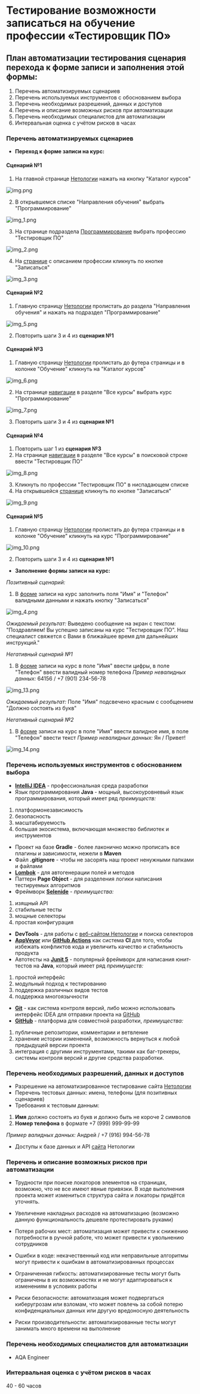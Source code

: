 # Тестирование возможности записаться на обучение профессии «Тестировщик ПО»
## План автоматизации тестирования сценария перехода к форме записи и заполнения этой формы:
1. Перечень автоматизируемых сценариев
2. Перечень используемых инструментов с обоснованием выбора
3. Перечень необходимых разрешений, данных и доступов
4. Перечень и описание возможных рисков при автоматизации
5. Перечень необходимых специалистов для автоматизации
6. Интервальная оценка с учётом рисков в часах

### Перечень автоматизируемых сценариев
* **Переход к форме записи на курс:**
#### Сценарий №1
1. На главной странице [Нетологии](https://netology.ru/) нажать на кнопку "Каталог курсов" 

![img.png](img.png)


2. В открывшемся списке "Направления обучения" выбрать "Программирование" 

![img_1.png](img_1.png)


3. На странице подраздела [Программирование](https://netology.ru/development) выбрать профессию "Тестировщик ПО"

![img_2.png](img_2.png)


4. На [странице](https://netology.ru/programs/qa) с описанием профессии кликнуть по кнопке "Записаться" 

![img_3.png](img_3.png)


#### Сценарий №2
1. Главную страницу [Нетологии](https://netology.ru/) пролистать до раздела "Направления обучения" и нажать на подраздел "Программирование"

![img_5.png](img_5.png)

2. Повторить шаги 3 и 4 из **сценария №1**

#### Сценарий №3
1. Главную страницу [Нетологии](https://netology.ru/) пролистать до футера страницы и в колонке "Обучение" кликнуть на "Каталог курсов"

![img_6.png](img_6.png)

2. На странице [навигации](https://netology.ru/navigation) в разделе "Все курсы" выбрать курс "Программирование"

![img_7.png](img_7.png)

3. Повторить шаги 3 и 4 из **сценария №1**

#### Сценарий №4
1. Повторить шаг 1 из **сценария №3**
2. На странице [навигации](https://netology.ru/navigation) в разделе "Все курсы" в поисковой строке ввести "Тестировщик ПО"

![img_8.png](img_8.png)

3. Кликнуть по профессии "Тестировщик ПО" в ниспадающем списке
4. На открывшейся [странице](https://netology.ru/programs/qa?recommended_by=instant_search#/) кликнуть по кнопке "Записаться"

![img_9.png](img_9.png)

#### Сценарий №5
1. Главную страницу [Нетологии](https://netology.ru/) пролистать до футера страницы и в колонке "Обучение" кликнуть на курс "Программирование"

![img_10.png](img_10.png)

2. Повторить шаги 3 и 4 из **сценария №1**

* **Заполнение формы записи на курс:**

*Позитивный сценарий:*

1. В [форме](https://netology.ru/programs/qa#/order) записи на курс заполнить поля "Имя" и "Телефон" валидными данными и нажать кнопку "Записаться"

![img_4.png](img_4.png)

*Ожидаемый результат:* 
Выведено сообщение на экран с текстом: "Поздравляем! Вы успешно записаны на курс "Тестировщик ПО". Наш специалист свяжется с Вами в ближайшее время для дальнейших инструкций."



*Негативный сценарий №1*
1. В [форме](https://netology.ru/programs/qa#/order) записи на курс в поле "Имя" ввести цифры, в поле "Телефон" ввести валидный номер телефона
*Пример невалидных данных:*
64156 / +7 (901) 234-56-78

![img_13.png](img_13.png)

*Ожидаемый результат:*
Поле "Имя" подсвечено красным с сообщением "Должно состоять из букв"

*Негативный сценарий №2*
1. В [форме](https://netology.ru/programs/qa#/order) записи на курс в поле "Имя" ввести валидное имя, в поле "Телефон" ввести текст
*Пример невалидных данных:* 
Ян / Привет!

![img_14.png](img_14.png)

### Перечень используемых инструментов с обоснованием выбора
- [**IntelliJ IDEA**](https://www.jetbrains.com/ru-ru/idea/) - профессиональная среда разработки
- Язык программирования **Java** - мощный, высокоуровневый язык программирования, который имеет ряд *преимуществ:*
1. платформонезависимость
2. безопасность
3. масштабируемость
4. большая экосистема, включающая множество библиотек и инструментов
- Проект на базе **Gradle** - более лаконично можно прописать все плагины и зависимости, нежели в **Maven**
- Файл **.gitignore** - чтобы не засорять наш проект ненужными папками и файлами
- [**Lombok**](https://projectlombok.org/) - для автогенерации полей и методов
- Паттерн **Page Object** - для разделения логики написания тестируемых алгоритмов
- Фреймворк [**Selenide**](https://ru.selenide.org/) - *преимущества:*
1. изящный API
2. стабильные тесты
3. мощные селекторы
4. простая конфигурация
- **DevTools** - для работы с [веб-сайтом Нетологии](https://netology.ru/) и поиска селекторов
- [**AppVeyor**](https://www.appveyor.com/) или [**GitHub Actions**](https://github.com/features/actions) как система **CI** для того, чтобы избежать конфликтов кода и увеличить качество и стабильность продукта
- Автотесты на [**Junit 5**](https://junit.org/junit5/) - популярный фреймворк для написания юнит-тестов на **Java**, который имеет ряд *преимуществ:*
1. простой интерфейс
2. модульный подход к тестированию
3. поддержка различных видов тестов
4. поддержка многоязычности
- [**Git**](https://git-scm.com/) - как система контроля версий, либо можно использовать интерфейс IDEA для отправки проекта на [GitHub](https://github.com/)
- [**GitHub**](https://github.com/) - платформа для совместной разработки, *преимущества:*
1. публичные репозитории, комментарии и ветвление 
2. хранение истории изменений, возможность вернуться к любой предыдущей версии проекта
3. интеграция с другими инструментами, такими как баг-трекеры, системы контроля версий и другие средства разработки.
### Перечень необходимых разрешений, данных и доступов
- Разрешение на автоматизированное тестирование сайта [Нетологии](https://netology.ru/)
- Перечень тестовых данных: имена, телефоны (для позитивных сценариев)
- Требования к тестовым данным:
1. **Имя** должно состоять из букв и должно быть не короче 2 символов
2. **Номер телефона** в формате +7 (999) 999-99-99

*Пример валидных данных:* 
Андрей / +7 (916) 994-56-78

- Доступы к базе данных и API [сайта](https://netology.ru/) Нетологии
### Перечень и описание возможных рисков при автоматизации
- Трудности при поиске локаторов элементов на страницах, возможно, что не все имеют явные привязки.
В ходе выполнения проекта может измениться структура сайта и локаторы придётся уточнять.


- Увеличение накладных расходов на автоматизацию (возможно данную функциональность дешевле протестировать руками)


- Потеря рабочих мест: автоматизация может привести к снижению потребности в ручной работе, что может привести к увольнению сотрудников



- Ошибки в коде: некачественный код или неправильные алгоритмы могут привести к ошибкам в автоматизированных процессах


- Ограниченная гибкость: автоматизированные тесты могут быть ограничены в их возможностях и не могут адаптироваться к изменениям в условиях работы


- Риски безопасности: автоматизация может подвергаться киберугрозам или взломам, что может повлечь за собой потерю конфиденциальных данных или другую вредоносную деятельность


- Риски производительности: автоматизированные тесты могут занимать много времени на выполнение
### Перечень необходимых специалистов для автоматизации
- AQA Engineer
### Интервальная оценка с учётом рисков в часах
40 - 60 часов
